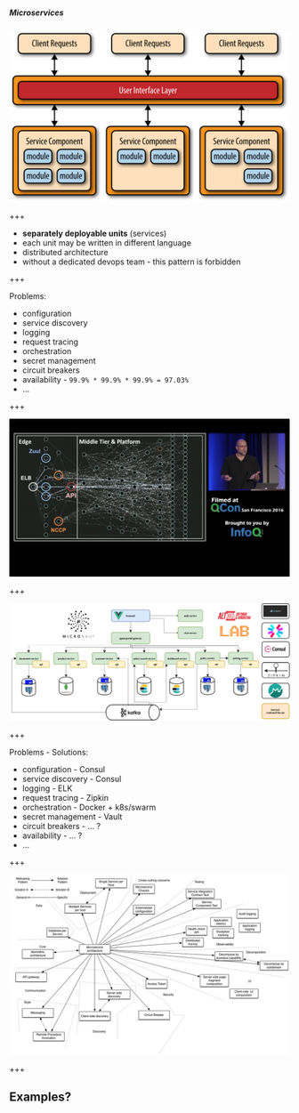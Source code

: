 ##### Microservices

<img src="./microservices.png" style="width=550px;" />

+++

- **separately deployable units** (services)
- each unit may be written in different language
- distributed architecture
- without a dedicated devops team - this pattern is forbidden

+++

Problems:
- configuration
- service discovery
- logging
- request tracing
- orchestration
- secret management
- circuit breakers
- availability - `99.9% * 99.9% * 99.9% = 97.03%`
- ...

+++

![](./netflix_ms.jpg)

+++

![](./micronaut-microservices-architecture.png)

+++

Problems - Solutions:
- configuration - Consul
- service discovery - Consul
- logging - ELK
- request tracing - Zipkin
- orchestration - Docker + k8s/swarm
- secret management - Vault
- circuit breakers - ... ?
- availability - ... ?
- ...

+++

<img src="./PatternsRelatedToMicroservices.jpg" width=1000px />

+++

## Examples?
